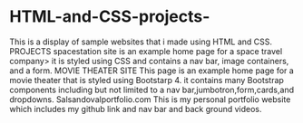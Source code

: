 # HTML-and-CSS-projects-
This is a display of sample websites that i made using HTML and CSS.
PROJECTS 
spacestation site is an example home page for a space travel company> it is styled using CSS and contains a nav bar, image containers, and a form.
MOVIE THEATER SITE
This page is an example home page for a movie theater that is styled using Bootstarp 4.
it contains many Bootstrap components including but not limited to a nav bar,jumbotron,form,cards,and dropdowns.
Salsandovalportfolio.com
This is my personal portfolio website which includes my github link and nav bar and back ground videos.
